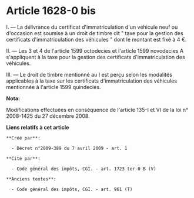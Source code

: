 # Article 1628-0 bis

I. ― La délivrance du certificat d'immatriculation d'un véhicule neuf ou d'occasion est soumise à un droit de timbre dit "
taxe pour la gestion des certificats d'immatriculation des véhicules " dont le montant est fixé à 4 €. 

II. ― Les 3 et 4 de l'article 1599 octodecies et l'article 1599 novodecies A s'appliquent à la taxe pour la gestion des
certificats d'immatriculation des véhicules. 

III. ― Le droit de timbre mentionné au I est perçu selon les modalités applicables à la taxe sur les certificats
d'immatriculation des véhicules mentionnée à l'article 1599 quindecies.

**Nota:**

Modifications effectuées en conséquence de l'article 135-I et VI de la loi n° 2008-1425 du 27 décembre 2008.

**Liens relatifs à cet article**

	**Créé par**:

	  - Décret n°2009-389 du 7 avril 2009 - art. 1

	**Cité par**:

	  - Code général des impôts, CGI. - art. 1723 ter-0 B (V)

	**Anciens textes**:

	  - Code général des impôts, CGI. - art. 961 (T)
